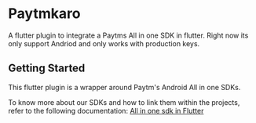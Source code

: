 # Paytmkaro
A flutter plugin to integrate a Paytms All in one SDK in flutter.
Right now its only support Andriod and only works with production keys.

## Getting Started

This flutter plugin is a wrapper around Paytm's Android All in one SDKs.

To know more about our SDKs and how to link them within the projects, refer to the following documentation:
[All in one sdk in Flutter](https://developer.paytm.com/docs/all-in-one-sdk/hybrid-apps/flutter/)
